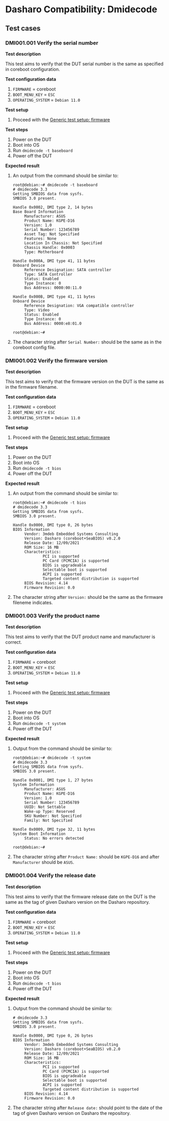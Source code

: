 # Dasharo Compatibility: Dmidecode

## Test cases

### DMI001.001 Verify the serial number

**Test description**

This test aims to verify that the DUT serial number is the same as specified in
coreboot configuration.

**Test configuration data**

1. `FIRMWARE` = coreboot
2. `BOOT_MENU_KEY` = `ESC`
3. `OPERATING_SYSTEM` = `Debian 11.0`

**Test setup**

1. Proceed with the
   [Generic test setup: firmware](generic-test-setup#firmware)

**Test steps**

1. Power on the DUT
1. Boot into OS
1. Run `dmidecode -t baseboard`
1. Power off the DUT

**Expected result**

1. An output from the command should be similar to:

   ```
   root@debian:~# dmidecode -t baseboard
   # dmidecode 3.3
   Getting SMBIOS data from sysfs.
   SMBIOS 3.0 present.

   Handle 0x0002, DMI type 2, 14 bytes
   Base Board Information
        Manufacturer: ASUS
        Product Name: KGPE-D16
        Version: 1.0
        Serial Number: 123456789
        Asset Tag: Not Specified
        Features: None
        Location In Chassis: Not Specified
        Chassis Handle: 0x0003
        Type: Motherboard

   Handle 0x000A, DMI type 41, 11 bytes
   Onboard Device
        Reference Designation: SATA controller
        Type: SATA Controller
        Status: Enabled
        Type Instance: 0
        Bus Address: 0000:00:11.0

   Handle 0x000B, DMI type 41, 11 bytes
   Onboard Device
        Reference Designation: VGA compatible controller
        Type: Video
        Status: Enabled
        Type Instance: 0
        Bus Address: 0000:e8:01.0

   root@debian:~#
   ```
2. The character string after `Serial Number:` should be the same as in the
   coreboot config file.

### DMI001.002 Verify the firmware version

**Test description**

This test aims to verify that the firmware version on the DUT is the same as in
the firmware filename.

**Test configuration data**

1. `FIRMWARE` = coreboot
1. `BOOT_MENU_KEY` = `ESC`
1. `OPERATING_SYSTEM` = `Debian 11.0`

**Test setup**

1. Proceed with the
   [Generic test setup: firmware](generic-test-setup#firmware)

**Test steps**

1. Power on the DUT
1. Boot into OS
1. Run `dmidecode -t bios`
1. Power off the DUT

**Expected result**

1. An output from the command should be similar to:

   ```
   root@debian:~# dmidecode -t bios
   # dmidecode 3.3
   Getting SMBIOS data from sysfs.
   SMBIOS 3.0 present.

   Handle 0x0000, DMI type 0, 26 bytes
   BIOS Information
        Vendor: 3mdeb Embedded Systems Consulting
        Version: Dasharo (coreboot+SeaBIOS) v0.2.0
        Release Date: 12/09/2021
        ROM Size: 16 MB
        Characteristics:
                PCI is supported
                PC Card (PCMCIA) is supported
                BIOS is upgradeable
                Selectable boot is supported
                ACPI is supported
                Targeted content distribution is supported
        BIOS Revision: 4.14
        Firmware Revision: 0.0
   ```
1. The character string after `Version:` should be the same as the firmware
   fileneme indicates.

### DMI001.003 Verify the product name

**Test description**

This test aims to verify that the DUT product name and manufacturer is correct.

**Test configuration data**

1. `FIRMWARE` = coreboot
2. `BOOT_MENU_KEY` = `ESC`
3. `OPERATING_SYSTEM` = `Debian 11.0`

**Test setup**

1. Proceed with the
   [Generic test setup: firmware](generic-test-setup#firmware)

**Test steps**

1. Power on the DUT
1. Boot into OS
1. Run `dmidecode -t system`
1. Power off the DUT

**Expected result**

1. Output from the command should be similar to:

   ```
   root@debian:~# dmidecode -t system
   # dmidecode 3.3
   Getting SMBIOS data from sysfs.
   SMBIOS 3.0 present.

   Handle 0x0001, DMI type 1, 27 bytes
   System Information
        Manufacturer: ASUS
        Product Name: KGPE-D16
        Version: 1.0
        Serial Number: 123456789
        UUID: Not Settable
        Wake-up Type: Reserved
        SKU Number: Not Specified
        Family: Not Specified

   Handle 0x0009, DMI type 32, 11 bytes
   System Boot Information
        Status: No errors detected

   root@debian:~#
   ```
2. The character string after `Product Name:` should be `KGPE-D16` and after
   `Manufacturer` should be `ASUS`.

### DMI001.004 Verify the release date

**Test description**

This test aims to verify that the firmware release date on the DUT is the same
as the tag of given Dasharo version on the Dasharo repository.

**Test configuration data**

1. `FIRMWARE` = coreboot
2. `BOOT_MENU_KEY` = `ESC`
3. `OPERATING_SYSTEM` = `Debian 11.0`

**Test setup**

1. Proceed with the
   [Generic test setup: firmware](generic-test-setup#firmware)

**Test steps**

1. Power on the DUT
1. Boot into OS
1. Run `dmidecode -t bios`
1. Power off the DUT

**Expected result**

1. Output from the command should be similar to:

   ```
   # dmidecode 3.3
   Getting SMBIOS data from sysfs.
   SMBIOS 3.0 present.

   Handle 0x0000, DMI type 0, 26 bytes
   BIOS Information
        Vendor: 3mdeb Embedded Systems Consulting
        Version: Dasharo (coreboot+SeaBIOS) v0.2.0
        Release Date: 12/09/2021
        ROM Size: 16 MB
        Characteristics:
                PCI is supported
                PC Card (PCMCIA) is supported
                BIOS is upgradeable
                Selectable boot is supported
                ACPI is supported
                Targeted content distribution is supported
        BIOS Revision: 4.14
        Firmware Revision: 0.0
   ```
2. The character string after `Release date:` should point to the date of the
   tag of given Dasharo version on Dasharo the repository.
